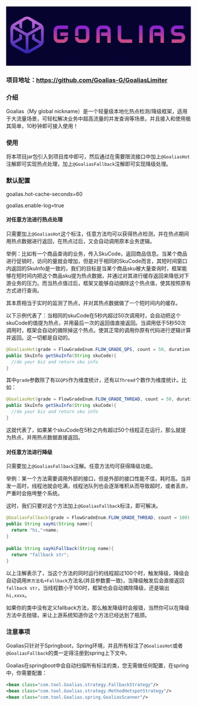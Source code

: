 ![logo.png](logo.png)

### 项目地址：https://github.com/Goalias-G/GoaliasLimiter

### 介绍

Goalias（My global nickname）是一个轻量级本地化热点检测/降级框架，适用于大流量场景，可轻松解决业务中超高流量的并发查询等场景。并且接入和使用极其简单，10秒钟即可接入使用！


### 使用

将本项目jar包引入到项目库中即可，然后通过在需要限流接口中加上`@GoaliasHot`注解即可实现热点处理，加上`@GoaliasFallback`注解即可实现降级处理。

### 默认配置

goalias.hot-cache-seconds=60

goalias.enable-log=true

#### 对任意方法进行热点处理

只需要加上`@GoaliasHot`这个标注，任意方法均可以获得热点检测，并在热点期间用热点数据进行返回，在热点过后，又会自动调用原本业务逻辑。



举例：比如有一个商品查询的业务，传入SkuCode，返回商品信息。当某个商品进行促销时，访问的量就会增加，但是对于相同的SkuCode而言，其短时间窗口内返回的SkuInfo是一致的，我们的目标是当某个商品sku被大量查询时，框架能够在短时间内把这个商品sku提为热点数据，并通过对其进行缓存返回来降低对下游业务的压力。而当热点值过后，框架又能够自动摘除这个热点值，使其按照原有方式进行查询。

其本质相当于实时的监测了热点，并对其热点数据做了一个短时间内的缓存。



以下示例代表了：当相同的skuCode在5秒内超过50次调用时，会自动把这个skuCode的值提为热点，并用最后一次的返回值直接返回。当调用低于5秒50次调用时，框架会自动的摘除掉这个热点。使其正常的调用你原有代码进行逻辑计算并返回。这一切都是自动的。



```java
@GoaliasHot(grade = FlowGradeEnum.FLOW_GRADE_QPS, count = 50, duration = 5)
public SkuInfo getSkuInfo(String skuCode){
  //do your biz and return sku info
}
```



其中`grade`参数除了有以`QPS`作为维度统计，还有以`Thread`个数作为维度统计。比如：

```java
@GoaliasHot(grade = FlowGradeEnum.FLOW_GRADE_THREAD, count = 50, duration = 5)
public SkuInfo getSkuInfo(String skuCode){
  //do your biz and return sku info
}
```



这就代表了，如果某个skuCode在5秒之内有超过50个线程正在运行，那么就提为热点，并用热点数据直接返回。





#### 对任意方法进行降级

只需要加上`@GoaliasFallback`注解。任意方法均可获得降级功能。



举例：某一个方法需要调用外部的接口，但是外部的接口性能不佳，耗时高。当并发一高时，线程池就会吃满，线程池队列也会逐渐堆积从而导致超时，或者丢弃，严重时会拖垮整个系统。

这时，我们只要对这个方法加上`@GoaliasFallback`标注，即可解决。



```java
@GoaliasFallback(grade = FlowGradeEnum.FLOW_GRADE_THREAD, count = 100)
public String sayHi(String name){
  return "hi,"+name;
}

public String sayHiFallback(String name){
  return "fallback str";
}
```



以上注解表示了，当这个方法的同时运行的线程超过100个时，触发降级，降级会自动调用`原方法名+Fallback`方法名(并且参数要一致)，当降级触发后会直接返回`fallback str`，当线程数小于100时，框架也会自动摘除降级，还是输出`hi,xxxx`。



如果你的类中没有定义fallback方法，那么触发降级时会报错，当然你可以在降级方法中去抛错，来让上游系统知道你这个方法已经达到了瓶颈。



### 注意事项

Goalias只针对于Springboot，Spring环境，并且所有标注了`@GoaliasHot`或者`@GoaliasFallback`的类一定得注册到spring上下文中。

Goalias在springboot中会自动扫描所有标注的类，您无需做任何配置，在spring中，你需要配置：

```xml
<bean class="com.tool.Goalias.strategy.FallbackStrategy"/>
<bean class="com.tool.Goalias.strategy.MethodHotspotStrategy"/>
<bean class="com.tool.Goalias.spring.GoaliasScanner"/>
```

